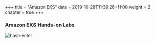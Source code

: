 +++
title = "Amazon EKS"
date = 2019-10-28T11:39:26+11:00
weight = 2
chapter = true
+++


### Amazon EKS Hands-on Labs

![hash-enter](/images/product-page-diagram-AmazonEKS-v2.dd41321fd3aa0915b93396c13e739351d2160ba8.png) 


